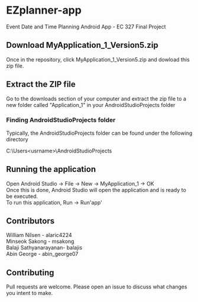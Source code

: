 # EZplanner-app
Event Date and Time Planning Android App - EC 327 Final Project

## Download MyApplication_1_Version5.zip
Once in the repository, click MyApplication_1_Version5.zip and dowload this zip file.


## Extract the ZIP file
Go to the downloads section of your computer and extract the zip file to a new folder called "Application_1" in your AndroidStudioProjects folder

### Finding AndroidStudioProjects folder
Typically, the AndroidStudioProjects folder can be found under the following directory</br>

C:\Users\<usrname>\AndroidStudioProjects

## Running the application
Open Android Studio -> File -> New -> MyApplication_1 -> OK</br>
Once this is done, Android Studio will open the application and is ready to be executed.</br>
To run this application, Run -> Run'app'</br>

## Contributors
William Nilsen -  alaric4224</br>
Minseok Sakong -  msakong</br>
Balaji Sathyanarayanan- balajis</br>
Abin George - abin_george07

## Contributing
Pull requests are welcome. Please open an issue to discuss what changes you intent to make.
